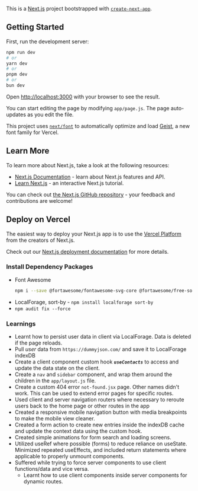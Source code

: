 This is a [Next.js](https://nextjs.org) project bootstrapped with [`create-next-app`](https://nextjs.org/docs/app/api-reference/cli/create-next-app).

## Getting Started

First, run the development server:

```bash
npm run dev
# or
yarn dev
# or
pnpm dev
# or
bun dev
```

Open [http://localhost:3000](http://localhost:3000) with your browser to see the result.

You can start editing the page by modifying `app/page.js`. The page auto-updates as you edit the file.

This project uses [`next/font`](https://nextjs.org/docs/app/building-your-application/optimizing/fonts) to automatically optimize and load [Geist](https://vercel.com/font), a new font family for Vercel.

## Learn More

To learn more about Next.js, take a look at the following resources:

- [Next.js Documentation](https://nextjs.org/docs) - learn about Next.js features and API.
- [Learn Next.js](https://nextjs.org/learn) - an interactive Next.js tutorial.

You can check out [the Next.js GitHub repository](https://github.com/vercel/next.js) - your feedback and contributions are welcome!

## Deploy on Vercel

The easiest way to deploy your Next.js app is to use the [Vercel Platform](https://vercel.com/new?utm_medium=default-template&filter=next.js&utm_source=create-next-app&utm_campaign=create-next-app-readme) from the creators of Next.js.

Check out our [Next.js deployment documentation](https://nextjs.org/docs/app/building-your-application/deploying) for more details.


### Install Dependency Packages
- Font Awesome
    ```bash
    npm i --save @fortawesome/fontawesome-svg-core @fortawesome/free-solid-svg-icons @fortawesome/free-regular-svg-icons @fortawesome/free-brands-svg-icons @fortawesome/react-fontawesome@latest
    ```
- LocalForage, sort-by - `npm install localforage sort-by`
- `npm audit fix --force`


### Learnings
- Learnt how to persist user data in client via LocalForage. Data is deleted if the page reloads.
- Pull *user* data from `https://dummyjson.com/` and save it to LocalForage indexDB
- Create a client component custom hook ***`useContacts`*** to access and update the data state on the client.
- Create a `nav` and `sidebar` component, and wrap them around the children in the `app/layout.js` file.
- Create a custom 404 error `not-found.jsx` page. Other names didn't work. This can be used to extend error pages for specific routes.
- Used client and server navigation routers where necessary to reroute users back to the home page or other routes in the app
- Created a responsive mobile navigation button with media breakpoints to make the mobile view cleaner.
- Created a form action to create new entries inside the indexDB cache and update the context data using the custom hook.
- Created simple animations for form search and loading screens.
- Utilized useRef where possible (forms) to reduce reliance on useState. Minimized repeated useEffects, and included return statements where
    applicable to properly unmount components.
- Suffered while trying to force server components to use client functions/data and vice versa.
    - Learnt how to use client components inside server components for dynamic routes. 
